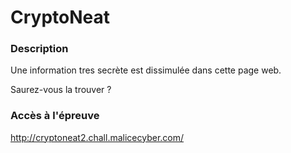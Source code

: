 # CryptoNeat

### Description

Une information tres secrète est dissimulée dans cette page web.

Saurez-vous la trouver ?

### Accès à l'épreuve

http://cryptoneat2.chall.malicecyber.com/
